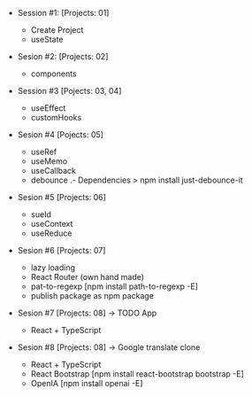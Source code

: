 * Session #1: [Projects: 01]
    - Create Project
    - useState 

* Sesion #2: [Projects: 02]
    - components

* Session #3 [Pojects: 03, 04]
    - useEffect
    - customHooks 

* Sesion #4 [Pojects: 05]
    - useRef
    - useMemo
    - useCallback
    - debounce
        .- Dependencies
            > npm install just-debounce-it
            
* Sesion #5 [Projects: 06]
    - sueId
    - useContext
    - useReduce

* Sesion #6 [Projects: 07]
    - lazy loading
    - React Router (own hand made)
    - pat-to-regexp [npm install path-to-regexp -E]
    - publish package as npm package
	
* Sesion #7 [Projects: 08] -> TODO App
	- React + TypeScript

* Sesion #8 [Projects: 08] -> Google translate clone
	- React + TypeScript
    - React Bootstrap [npm install react-bootstrap bootstrap -E]
    - OpenIA [npm install openai -E]